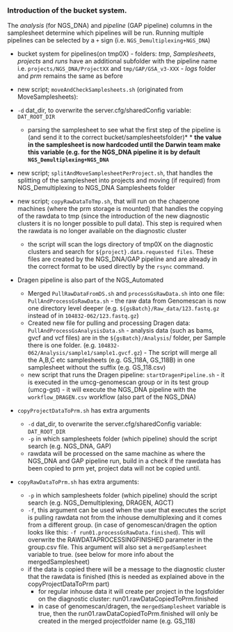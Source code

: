 ### Introduction of the bucket system. 
The _analysis_ (for NGS_DNA) and _pipeline_ (GAP pipeline) columns in the samplesheet determine which pipelines will be run. Running multiple pipelines can be selected by a `+` sign (i.e. 
`NGS_Demultiplexing+NGS_DNA`)

- bucket system for pipelines(on tmp0X) 
      - folders: _tmp_, _Samplesheets_, _projects_ and _runs_ have an additional subfolder with the pipeline name i.e. `projects/NGS_DNA/ProjectXX` and `tmp/GAP/GSA_v3-XXX`
      - _logs_ folder and _prm_ remains the same as before
- new script; `moveAndCheckSamplesheets.sh` (originated from MoveSamplesheets):
- `-d` dat_dir, to overwrite the server.cfg/sharedConfig variable: `DAT_ROOT_DIR`  
   - parsing the samplesheet to see what the first step of the pipeline is (and send it to the correct bucket/samplesheetsfolder)*
\* **the value in the samplesheet is now hardcoded until the Darwin team make this variable (e.g. for the NGS_DNA pipeline it is by default `NGS_Demultiplexing+NGS_DNA`**
- new script; `splitAndMoveSamplesheetPerProject.sh`, that handles the splitting of the samplesheet into projects and moving (if required) from NGS_Demultiplexing to NGS_DNA Samplesheets folder
- new script; `copyRawDataToTmp.sh`, that will run on the chaperone machines (where the prm storage is mounted) that handles the copying of the rawdata to tmp (since the introduction of the new diagnostic 
clusters it is no longer possible to pull data). 
This step is required when the rawdata is no longer available on the diagnostic cluster
    - the script will scan the logs directory of tmp0X on the diagnostic clusters and search for `${project}.data.requested files`. These files are created by the NGS_DNA/GAP pipeline and are already in the 
correct format to be used directly by the `rsync` command. 

- Dragen pipeline is also part of the NGS_Automated
     - Merged `PullRawDataFromDS.sh` and `processGsRawData.sh` into one file: `PullAndProcessGsRawData.sh`
           - the raw data from Genomescan is now one directory level deeper (e.g. `${gsBatch}/Raw_data/123.fastq.gz` instead of in `104832-062/123.fastq.gz`) 
     - Created new file for pulling and processing Dragen data: `PullAndProcessGsAnalysisData.sh`
           - analysis data (such as bams, gvcf and vcf files) are in the `${gsBatch}/Analysis`/ folder, per Sample there is one folder. (e.g. `104832-062/Analysis/sample1/sample1.gvcf.gz`)
           - The script will merge all the A,B,C etc samplesheets (e.g. GS_118A, GS_118B) in one samplesheet without the suffix (e.g. GS_118.csv)
     - new script that runs the Dragen pipeline: `startDragenPipeline.sh`
           - it is executed in the umcg-genomescan group or in its test group (umcg-gst)
           - it will execute the NGS_DNA pipeline with the `workflow_DRAGEN.csv` workflow (also part of the NGS_DNA)
- `copyProjectDataToPrm.sh` has extra arguments
     - `-d` dat_dir, to overwrite the server.cfg/sharedConfig variable: `DAT_ROOT_DIR` 
     - `-p` in which samplesheets folder (which pipeline) should the script search (e.g. NGS_DNA, GAP)
     - rawdata will be processed on the same machine as where the NGS_DNA and GAP pipeline run, build in a check if the rawdata has been copied to prm yet, project data will not be copied until.
- `copyRawDataToPrm.sh` has extra arguments:
     - `-p` in which samplesheets folder (which pipeline) should the script search (e.g. NGS_Demultiplexing, DRAGEN, AGCT)
     - `-f`, this argument can be used when the user that executes the script is pulling rawdata not from the inhouse demultiplexing and it comes from a different group. (in case of genomescan/dragen the 
option looks like this: `-f run01.processGsRawData.finished`). This will overwrite the RAWDATAPROCESSINGFINISHED parameter in the group.csv file. This argument will also set a `mergedSamplesheet` variable to 
true. (see below for more info about the mergedSamplesheet)
     -  if the data is copied there will be a message to the diagnostic cluster that the rawdata is finished (this is needed as explained above in the copyProjectDataToPrm part)
          - for regular inhouse data it will create per project in the logsfolder on the diagnostic cluster: run01.rawDataCopiedToPrm.finished
          - in case of genomescan/dragen, the `mergedSamplesheet` variable is true, then the run01.rawDataCopiedToPrm.finished will only be created in the merged projectfolder name (e.g. GS_118)
